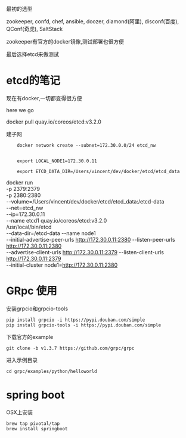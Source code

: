 

最初的选型

zookeeper, confd, chef, ansible, doozer, diamond(阿里), disconf(百度), QConf(奇虎), SaltStack

zookeeper有官方的docker镜像,测试部署也很方便

最后选择etcd来做测试

# etcd的笔记


现在有docker,一切都变得很方便

here we go



docker pull quay.io/coreos/etcd:v3.2.0

建子网

        docker network create --subnet=172.30.0.0/24 etcd_nw


        export LOCAL_NODE1=172.30.0.11

        export ETCD_DATA_DIR=/Users/vincent/dev/docker/etcd/etcd_data

docker run \
  -p 2379:2379 \
  -p 2380:2380 \
  --volume=/Users/vincent/dev/docker/etcd/etcd_data:/etcd-data \
  --net=etcd_nw \
  --ip=172.30.0.11 \
  --name etcd1 quay.io/coreos/etcd:v3.2.0 \
  /usr/local/bin/etcd \
  --data-dir=/etcd-data --name node1 \
  --initial-advertise-peer-urls http://172.30.0.11:2380 --listen-peer-urls http://172.30.0.11:2380 \
  --advertise-client-urls http://172.30.0.11:2379 --listen-client-urls http://172.30.0.11:2379 \
  --initial-cluster node1=http://172.30.0.11:2380




# GRpc 使用

安装grpcio和grpcio-tools

	pip install grpcio -i https://pypi.douban.com/simple
	pip install grpcio-tools -i https://pypi.douban.com/simple


下载官方的example

	git clone -b v1.3.7 https://github.com/grpc/grpc

进入示例目录

	cd grpc/examples/python/helloworld




# spring boot

OSX上安装

	brew tap pivotal/tap
	brew install springboot


